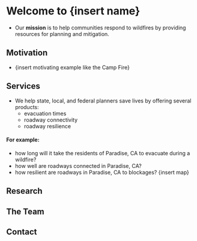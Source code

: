# Welcome to {insert name}

- Our **mission** is to help communities respond to wildfires by providing resources for planning and mitigation.

## Motivation

- {insert motivating example like the Camp Fire}

## Services

- We help state, local, and federal planners save lives by offering several products:
  - evacuation times
  - roadway connectivity
  - roadway resilience

#### For example:
  - how long will it take the residents of Paradise, CA to evacuate during a wildfire?
  - how well are roadways connected in Paradise, CA?
  - how resilient are roadways in Paradise, CA to blockages?
  {insert map}
  
## Research

## The Team

## Contact
